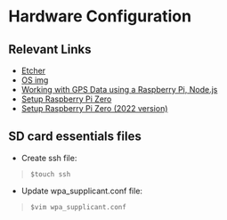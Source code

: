 # Hardware Configuration
## Relevant Links

- <a href='https://www.balena.io/etcher/' target=_blank>Etcher</a>
- <a href='https://www.raspberrypi.com/software/operating-systems/#:~:text=Raspberry%20Pi%20OS%20Lite%20(Legacy)' target=_blank>OS img</a>
- <a href='https://www.youtube.com/watch?v=ijfBeMTuWhU' target=_blank>Working with GPS Data using a Raspberry Pi, Node.js</a>
- <a href='https://youtu.be/3VO4vGlQ1pg'>Setup Raspberry Pi Zero</a>
- <a href='https://youtu.be/yn59qX-Td3E' target=_blank>Setup Raspberry Pi Zero (2022 version)</a>

## SD card essentials files
- Create ssh file: <br/>
> `$touch ssh`
- Update wpa_supplicant.conf file: <br/>
> `$vim wpa_supplicant.conf`
